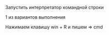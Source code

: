 Запустить интерпретатор командной строки

1 из вариантов выполнения 

Нажимаем клавишу win + R и пишем => cmd